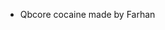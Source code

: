 - Qbcore cocaine made by Farhan

<!---
Haven-Roleplay/Haven-Roleplay is a ✨ special ✨ repository because its `README.md` (this file) appears on your GitHub profile.
You can click the Preview link to take a look at your changes.
--->

